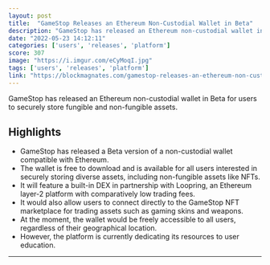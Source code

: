 ```yaml
---
layout: post
title:  "GameStop Releases an Ethereum Non-Custodial Wallet in Beta"
description: "GameStop has released an Ethereum non-custodial wallet in Beta for users to securely store fungible and non-fungible assets."
date: "2022-05-23 14:12:11"
categories: ['users', 'releases', 'platform']
score: 307
image: "https://i.imgur.com/eCyMoqI.jpg"
tags: ['users', 'releases', 'platform']
link: "https://blockmagnates.com/gamestop-releases-an-ethereum-non-custodial-wallet-in-beta/"
---
```


GameStop has released an Ethereum non-custodial wallet in Beta for users to securely store fungible and non-fungible assets.

## Highlights

- GameStop has released a Beta version of a non-custodial wallet compatible with Ethereum.
- The wallet is free to download and is available for all users interested in securely storing diverse assets, including non-fungible assets like NFTs.
- It will feature a built-in DEX in partnership with Loopring, an Ethereum layer-2 platform with comparatively low trading fees.
- It would also allow users to connect directly to the GameStop NFT marketplace for trading assets such as gaming skins and weapons.
- At the moment, the wallet would be freely accessible to all users, regardless of their geographical location.
- However, the platform is currently dedicating its resources to user education.

---
